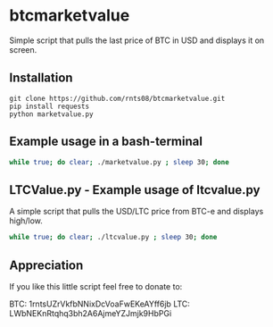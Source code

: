 btcmarketvalue
==============

Simple script that pulls the last price of BTC in USD and displays it on screen. 

## Installation

```
git clone https://github.com/rnts08/btcmarketvalue.git
pip install requests
python marketvalue.py
```

## Example usage in a bash-terminal

```bash
while true; do clear; ./marketvalue.py ; sleep 30; done
```

## LTCValue.py - Example usage of ltcvalue.py

A simple script that pulls the USD/LTC price from BTC-e and displays high/low.

```bash
while true; do clear; ./ltcvalue.py ; sleep 30; done
```

## Appreciation

If you like this little script feel free to donate to:

BTC: 1rntsUZrVkfbNNixDcVoaFwEKeAYff6jb
LTC: LWbNEKnRtqhq3bh2A6AjmeYZJmjk9HbPGi
